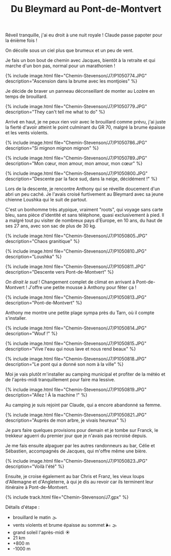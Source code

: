 ﻿---
title: "Du Bleymard au Pont-de-Montvert"
permalink: /Chemin-Stevenson/J7/
sidebar:
  nav: "chemin_stevenson"
enable_tracks: true
---

Réveil tranquille, j'ai eu droit à une nuit royale !
Claude passe papoter pour la énième fois !

On décolle sous un ciel plus que brumeux et un peu de vent.

Je fais un bon bout de chemin avec Jacques, bientôt à la retraite et qui marche d'un bon pas, normal pour un marathonien !

{% include image.html file="Chemin-Stevenson/J7/P1050774.JPG" description="Ascension dans la brume avec les montjoies" %}

Je décide de braver un panneau déconseillant de monter au Lozère en temps de brouillard.

{% include image.html file="Chemin-Stevenson/J7/P1050779.JPG" description="They can't tell me what to do" %}

Arrivé en haut, je ne peux rien voir avec le brouillard comme prévu, j'ai juste la fierté d'avoir atteint le point culminant du GR 70, malgré la brume épaisse et les vents violents.

{% include image.html file="Chemin-Stevenson/J7/P1050786.JPG" description="Si mignon mignon mignon" %}

{% include image.html file="Chemin-Stevenson/J7/P1050789.JPG" description="Mon cœur, mon amour, mon amour, mon cœur" %}

{% include image.html file="Chemin-Stevenson/J7/P1050800.JPG" description="Descente par la face sud, dans la neige, décidément !" %}

Lors de la descente, je rencontre Anthony qui se réveille doucement d'un abri un peu caché. Je l'avais croisé furtivement au Bleymard avec sa jeune chienne Loushka qui le suit de partout.

C'est un bonhomme très atypique, vraiment "roots", qui voyage sans carte bleu, sans pièce d'identité et sans téléphone, quasi exclusivement à pied. Il a malgré tout pu visiter de nombreux pays d'Europe, en 10 ans, du haut de ses 27 ans, avec son sac de plus de 30 kg.

{% include image.html file="Chemin-Stevenson/J7/P1050805.JPG" description="Chaos granitique" %}

{% include image.html file="Chemin-Stevenson/J7/P1050810.JPG" description="Loushka" %}

{% include image.html file="Chemin-Stevenson/J7/P1050811.JPG" description="Descente vers Pont-de-Montvert" %}

*On dirait le sud* ! Changement complet de climat en arrivant à Pont-de-Montvert !
J'offre une petite mousse à Anthony pour fêter ça !

{% include image.html file="Chemin-Stevenson/J7/P1050813.JPG" description="Pont-de-Montvert" %}

Anthony me montre une petite plage sympa près du Tarn, où il compte s'installer.

{% include image.html file="Chemin-Stevenson/J7/P1050814.JPG" description="Wouf !" %}

{% include image.html file="Chemin-Stevenson/J7/P1050815.JPG" description="Vive l'eau qui nous lave et nous rend beaux" %}

{% include image.html file="Chemin-Stevenson/J7/P1050818.JPG" description="Le pont qui a donné son nom à la ville" %}

Moi je vais plutôt m'installer au camping municipal et profiter de la météo et de l'après-midi tranquillement pour faire ma lessive.

{% include image.html file="Chemin-Stevenson/J7/P1050819.JPG" description="Allez ! À la machine !" %}

Au camping je suis rejoint par Claude, qui a encore abandonné sa femme.

{% include image.html file="Chemin-Stevenson/J7/P1050821.JPG" description="Auprès de mon arbre, je vivais heureux" %}

Je pars faire quelques provisions pour demain et je tombe sur Franck, le trekkeur aguerri du premier jour que je n'avais pas recroisé depuis.

Je me fais ensuite alpaguer par les autres randonneurs au bar, Célie et Sébastien, accompagnés de Jacques, qui m'offre même une bière.

{% include image.html file="Chemin-Stevenson/J7/P1050823.JPG" description="Voilà l'été" %}

Ensuite, je croise également au bar Chris et Franz, les vieux loups d'Allemagne et d'Angleterre, à qui je dis au revoir car ils terminent leur itinéraire à Pont-de-Montvert.

{% include track.html file="Chemin-Stevenson/J7.gpx" %}

Détails d'étape :
* brouillard le matin :fog:
* vents violents et brume épaisse au sommet :wind_face: :fog:
* grand soleil l'après-midi :sunny:
* 21 km
* +800 m
* -1000 m
